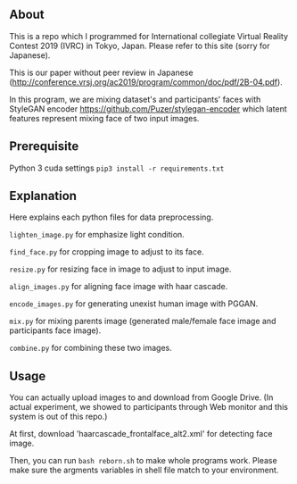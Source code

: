 ## About
This is a repo which I programmed for International collegiate Virtual Reality Contest 2019 (IVRC) in Tokyo, Japan. 
Please refer to this site (sorry for Japanese). 

This is our paper without peer review in Japanese (http://conference.vrsj.org/ac2019/program/common/doc/pdf/2B-04.pdf).

In this program, we are mixing dataset's and participants' faces with StyleGAN encoder https://github.com/Puzer/stylegan-encoder which latent features represent mixing face of two input images.

## Prerequisite

Python 3
cuda settings
`pip3 install -r requirements.txt`

## Explanation


Here explains each python files for data preprocessing.

`lighten_image.py` for emphasize light condition.

`find_face.py` for cropping image to adjust to its face.

`resize.py` for resizing face in image to adjust to input image.

`align_images.py` for aligning face image with haar cascade.

`encode_images.py` for generating unexist human image with PGGAN.

`mix.py` for mixing parents image (generated male/female face image and participants face image).

`combine.py` for combining these two images.

## Usage

You can actually upload images to and download from Google Drive. (In actual experiment, we showed to participants through Web monitor and this system is out of this repo.)

At first, download 'haarcascade_frontalface_alt2.xml' for detecting face image.

Then, you can run `bash reborn.sh` to make whole programs work. Please make sure the argments variables in shell file match to your environment.

